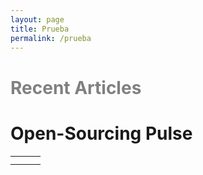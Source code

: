 ```yaml
---
layout: page
title: Prueba
permalink: /prueba
---
```


<h1 style="color: gray"><b>Recent Articles<b></h1>

<table style="width: 100%; horizontal-align: center; margin-left: auto; margin-right: auto">
  <tr>
    <tds tyle="border-style: hidden; width: 100%; vertical-align: center; horizontal-align: center">
      <h1><b>Open-Sourcing Pulse<b></h1>
    </td>
    <td>
    </td>
    <td>
    </td>
  </tr>
    <tr>
    <td>
    </td>
    <td>
    </td>
    <td>
    </td>
  </tr>
</table>